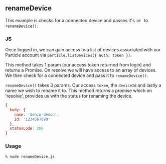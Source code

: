 ## renameDevice

This example is checks for a connected device and passes it's `id ` to `renameDevice()`.

### JS

Once logged in, we can gain access to a list of devices associated with our Particle account via `particle.listDevices({ auth: token })`.

This method takes 1 param (our access token returned from login) and returns a Promise. On resolve we will have access to an array of devices. We then check for a connected device and pass it to `renameDevice()`.

`renameDevice()` takes 3 params. Our access `token`, the `deviceId` and lastly a name we wish to rename it to. This method returns a promise which on 'resolve', provides us with the status for renaming the device.

```js
{
  body: {
    name: 'denim-demon',
    id: '1234567890'
  },
  statusCode: 200
}
```

### Usage

```bash
% node renameDevice.js
```

